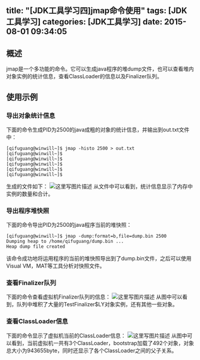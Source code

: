 title: "[JDK工具学习四]jmap命令使用"
tags: [JDK工具学习]
categories: [JDK工具学习]
date: 2015-08-01 09:34:05
---
## 概述
jmap是一个多功能的命令。它可以生成java程序的堆dump文件，也可以查看堆内对象实例的统计信息，查看ClassLoader的信息以及Finalizer队列。
<!--more-->
## 使用示例
### 导出对象统计信息
下面的命令生成PID为2500的java成粗的对象的统计信息，并输出到out.txt文件中：
```
[qifuguang@winwill~]$ jmap -histo 2500 > out.txt
[qifuguang@winwill~]$
[qifuguang@winwill~]$
[qifuguang@winwill~]$
[qifuguang@winwill~]$
[qifuguang@winwill~]$
```
生成的文件如下：
![这里写图片描述](http://img.blog.csdn.net/20150602231204933)
从文件中可以看到，统计信息显示了内存中实例的数量和合计。

### 导出程序堆快照
下面的命令导出PID为2500的java程序当前的堆快照：
```
[qifuguang@winwill~]$ jmap -dump:format=b,file=dump.bin 2500
Dumping heap to /home/qifuguang/dump.bin ...
Heap dump file created
```
该命令成功地将运用程序的当前的堆快照导出到了dump.bin文件，之后可以使用Visual VM，MAT等工具分析对快照文件。

### 查看Finalizer队列
下面的命令查看虚拟机Finalizer队列的信息：
![这里写图片描述](http://img.blog.csdn.net/20150602233132638)
从图中可以看到，队列中堆积了大量的TestFinalizer$LY对象实例，还有其他一些对象。

### 查看ClassLoader信息
下面的命令显示了虚拟机当前的ClassLoader信息：
![这里写图片描述](http://img.blog.csdn.net/20150602233406536)
从图中可以看到，当前虚拟机一共有3个ClassLoader，bootstrap加载了492个对象，对象总大小为943655byte，同时还显示了各个ClassLoader之间的父子关系。
